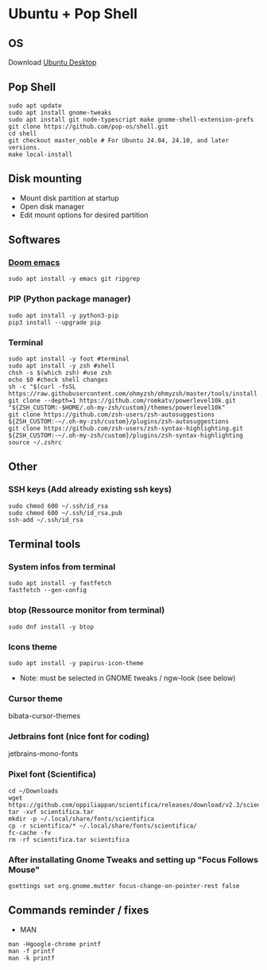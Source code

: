 ﻿# Ubuntu + Pop Shell

## OS
 Download [Ubuntu Desktop](https://ubuntu.com/download)

## Pop Shell
```
sudo apt update
sudo apt install gnome-tweaks
sudo apt install git node-typescript make gnome-shell-extension-prefs
git clone https://github.com/pop-os/shell.git
cd shell
git checkout master_noble # For Ubuntu 24.04, 24.10, and later versions.
make local-install
```

## Disk mounting
- Mount disk partition at startup
- Open disk manager
- Edit mount options for desired partition

## Softwares

### [Doom emacs](https://github.com/doomemacs/doomemacs/blob/master/docs/getting_started.org)
```
sudo apt install -y emacs git ripgrep
```

### PIP (Python package manager)
```
sudo apt install -y python3-pip
pip3 install --upgrade pip
```

### Terminal
```
sudo apt install -y foot #terminal
sudo apt install -y zsh #shell
chsh -s $(which zsh) #use zsh
echo $0 #check shell changes
sh -c "$(curl -fsSL https://raw.githubusercontent.com/ohmyzsh/ohmyzsh/master/tools/install.sh)"
git clone --depth=1 https://github.com/romkatv/powerlevel10k.git "${ZSH_CUSTOM:-$HOME/.oh-my-zsh/custom}/themes/powerlevel10k"
git clone https://github.com/zsh-users/zsh-autosuggestions ${ZSH_CUSTOM:-~/.oh-my-zsh/custom}/plugins/zsh-autosuggestions
git clone https://github.com/zsh-users/zsh-syntax-highlighting.git ${ZSH_CUSTOM:-~/.oh-my-zsh/custom}/plugins/zsh-syntax-highlighting
source ~/.zshrc
```

## Other

### SSH keys (Add already existing ssh keys)
```
sudo chmod 600 ~/.ssh/id_rsa
sudo chmod 600 ~/.ssh/id_rsa.pub
ssh-add ~/.ssh/id_rsa
```

## Terminal tools
### System infos from terminal
```
sudo apt install -y fastfetch
fastfetch --gen-config
```

### btop (Ressource monitor from terminal)
```
sudo dnf install -y btop
```

### Icons theme
```
sudo apt install -y papirus-icon-theme
```
- Note: must be selected in GNOME tweaks / ngw-look (see below)

### Cursor theme
bibata-cursor-themes

### Jetbrains font (nice font for coding)
jetbrains-mono-fonts

### Pixel font (Scientifica)
```
cd ~/Downloads
wget https://github.com/oppiliappan/scientifica/releases/download/v2.3/scientifica.tar
tar -xvf scientifica.tar
mkdir -p ~/.local/share/fonts/scientifica
cp -r scientifica/* ~/.local/share/fonts/scientifica/
fc-cache -fv
rm -rf scientifica.tar scientifica
```

### After installating Gnome Tweaks and setting up "Focus Follows Mouse"
```
gsettings set org.gnome.mutter focus-change-on-pointer-rest false
```

## Commands reminder / fixes
- MAN
```
man -Hgoogle-chrome printf
man -f printf
man -k printf
```
